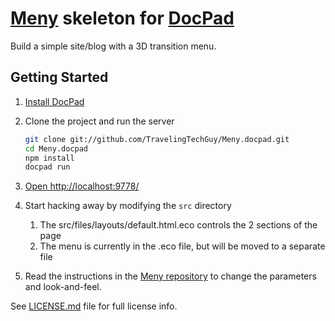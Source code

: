 # [Meny](https://github.com/hakimel/Meny) skeleton for [DocPad](https://github.com/bevry/docpad)
Build a simple site/blog with a 3D transition menu.


## Getting Started

1. [Install DocPad](https://github.com/bevry/docpad)

1. Clone the project and run the server

	``` bash
	git clone git://github.com/TravelingTechGuy/Meny.docpad.git
	cd Meny.docpad
	npm install
	docpad run
	```

1. [Open http://localhost:9778/](http://localhost:9778/)

1. Start hacking away by modifying the `src` directory
	1. The src/files/layouts/default.html.eco controls the 2 sections of the page
	2. The menu is currently in the .eco file, but will be moved to a separate file
2. Read the instructions in the [Meny repository](https://github.com/hakimel/Meny) to change the parameters and look-and-feel.

See [LICENSE.md](https://github.com/TravelingTechGuy/Meny.docpad/blob/master/LICENSE.md) file for full license info.